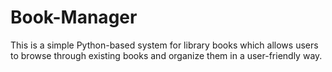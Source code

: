 # Book-Manager
This is a simple Python-based system for library books which allows users to browse through existing books and organize them in a user-friendly way.
